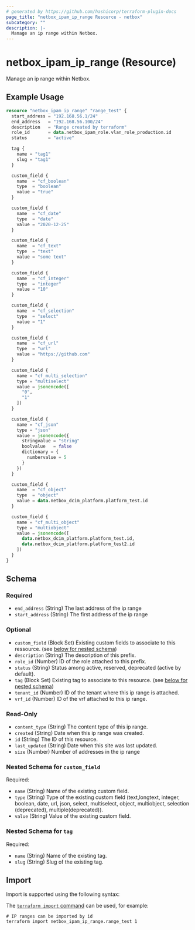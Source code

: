 ```yaml
---
# generated by https://github.com/hashicorp/terraform-plugin-docs
page_title: "netbox_ipam_ip_range Resource - netbox"
subcategory: ""
description: |-
  Manage an ip range within Netbox.
---
```


# netbox_ipam_ip_range (Resource)

Manage an ip range within Netbox.

## Example Usage

```terraform
resource "netbox_ipam_ip_range" "range_test" {
  start_address = "192.168.56.1/24"
  end_address   = "192.168.56.100/24"
  description   = "Range created by terraform"
  role_id       = data.netbox_ipam_role.vlan_role_production.id
  status        = "active"

  tag {
    name = "tag1"
    slug = "tag1"
  }

  custom_field {
    name  = "cf_boolean"
    type  = "boolean"
    value = "true"
  }

  custom_field {
    name  = "cf_date"
    type  = "date"
    value = "2020-12-25"
  }

  custom_field {
    name  = "cf_text"
    type  = "text"
    value = "some text"
  }

  custom_field {
    name  = "cf_integer"
    type  = "integer"
    value = "10"
  }

  custom_field {
    name  = "cf_selection"
    type  = "select"
    value = "1"
  }

  custom_field {
    name  = "cf_url"
    type  = "url"
    value = "https://github.com"
  }

  custom_field {
    name = "cf_multi_selection"
    type = "multiselect"
    value = jsonencode([
      "0",
      "1"
    ])
  }

  custom_field {
    name = "cf_json"
    type = "json"
    value = jsonencode({
      stringvalue = "string"
      boolvalue   = false
      dictionary = {
        numbervalue = 5
      }
    })
  }

  custom_field {
    name  = "cf_object"
    type  = "object"
    value = data.netbox_dcim_platform.platform_test.id
  }

  custom_field {
    name = "cf_multi_object"
    type = "multiobject"
    value = jsonencode([
      data.netbox_dcim_platform.platform_test.id,
      data.netbox_dcim_platform.platform_test2.id
    ])
  }
}
```

<!-- schema generated by tfplugindocs -->
## Schema

### Required

- `end_address` (String) The last address of the ip range
- `start_address` (String) The first address of the ip range

### Optional

- `custom_field` (Block Set) Existing custom fields to associate to this ressource. (see [below for nested schema](#nestedblock--custom_field))
- `description` (String) The description of this prefix.
- `role_id` (Number) ID of the role attached to this prefix.
- `status` (String) Status among active, reserved, deprecated (active by default).
- `tag` (Block Set) Existing tag to associate to this resource. (see [below for nested schema](#nestedblock--tag))
- `tenant_id` (Number) ID of the tenant where this ip range is attached.
- `vrf_id` (Number) ID of the vrf attached to this ip range.

### Read-Only

- `content_type` (String) The content type of this ip range.
- `created` (String) Date when this ip range was created.
- `id` (String) The ID of this resource.
- `last_updated` (String) Date when this site was last updated.
- `size` (Number) Number of addresses in the ip range

<a id="nestedblock--custom_field"></a>
### Nested Schema for `custom_field`

Required:

- `name` (String) Name of the existing custom field.
- `type` (String) Type of the existing custom field (text,longtext, integer, boolean, date, url, json, select, multiselect, object, multiobject, selection (deprecated), multiple(deprecated)).
- `value` (String) Value of the existing custom field.


<a id="nestedblock--tag"></a>
### Nested Schema for `tag`

Required:

- `name` (String) Name of the existing tag.
- `slug` (String) Slug of the existing tag.

## Import

Import is supported using the following syntax:

The [`terraform import` command](https://developer.hashicorp.com/terraform/cli/commands/import) can be used, for example:

```shell
# IP ranges can be imported by id
terraform import netbox_ipam_ip_range.range_test 1
```
